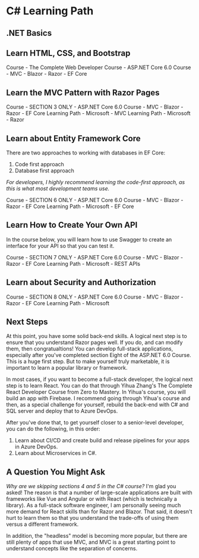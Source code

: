 # C# Learning Path

## .NET Basics

## Learn HTML, CSS, and Bootstrap
Course - The Complete Web Developer
Course - ASP.NET Core 6.0 Course - MVC - Blazor - Razor - EF Core

## Learn the MVC Pattern with Razor Pages
Course - SECTION 3 ONLY - ASP.NET Core 6.0 Course - MVC - Blazor - Razor - EF Core
Learning Path - Microsoft - MVC
Learning Path - Microsoft - Razor

## Learn about Entity Framework Core
There are two approaches to working with databases in EF Core:
1. Code first approach
2. Database first approach

*For developers, I highly recommend learning the code-first approach, as this is what most development teams use.*

Course - SECTION 6 ONLY - ASP.NET Core 6.0 Course - MVC - Blazor - Razor - EF Core
Learning Path - Microsoft - EF Core

## Learn How to Create Your Own API
In the course below, you will learn how to use Swagger to create an interface for your API so that you can test it.

Course - SECTION 7 ONLY - ASP.NET Core 6.0 Course - MVC - Blazor - Razor - EF Core
Learning Path - Microsoft - REST APIs

## Learn about Security and Authorization

Course - SECTION 8 ONLY - ASP.NET Core 6.0 Course - MVC - Blazor - Razor - EF Core
Learning Path - Microsoft

## Next Steps
At this point, you have some solid back-end skills. A logical next step is to ensure that you understand Razor pages well. If you do, and can modify them, then congratualtions! You can develop full-stack applications, especially after you've completed section Eight of the ASP.NET 6.0 Course. This is a huge first step. But to make yourself truly marketable, it is important to learn a popular library or framework.

In most cases, if you want to become a full-stack developer, the logical next step is to learn React. You can do that through Yihua Zhang's The Complete React Developer Course from Zero to Mastery. In Yihua's course, you will build an app with Firebase. I recommend going through Yihua's course and then, as a special challenge for yourself, rebuild the back-end with C# and SQL server and deploy that to Azure DevOps.

After you've done that, to get yourself closer to a senior-level developer, you can do the following, in this order:
1. Learn about CI/CD and create build and release pipelines for your apps in Azure DevOps.
2. Learn about Microservices in C#.

## A Question You Might Ask
*Why are we skipping sections 4 and 5 in the C# course?* I'm glad you asked! The reason is that a number of large-scale applications are built with frameworks like Vue and Angular or with React (which is technically a library). As a full-stack software engineer, I am personally seeing much more demand for React skills than for Razor and Blazor. That said, it doesn't hurt to learn them so that you understand the trade-offs of using them versus a different framework.

In addition, the "headless" model is becoming more popular, but there are still plenty of apps that use MVC, and MVC is a great starting point to understand concepts like the separation of concerns.
